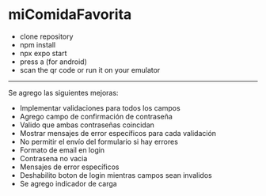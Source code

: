 # miComidaFavorita

- clone repository
- npm install
- npx expo start
- press a (for android)
- scan the qr code or run it on your emulator

---

Se agrego las siguientes mejoras:
- Implementar validaciones para todos los campos
- Agrego campo de confirmación de contraseña
- Valido que ambas contraseñas coincidan
- Mostrar mensajes de error específicos para cada validación
- No permitir el envío del formulario si hay errores
- Formato de email en login
- Contrasena no vacia
- Mensajes de error específicos
- Deshabilito boton de login mientras campos sean invalidos
- Se agrego indicador de carga
